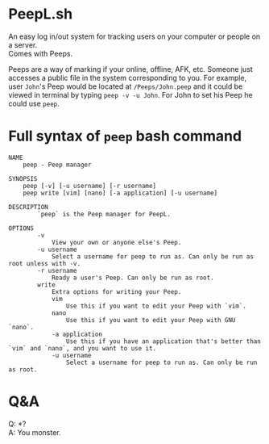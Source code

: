 # PeepL.sh
An easy log in/out system for tracking users on your computer or people on a server.<br/>
Comes with Peeps.

Peeps are a way of marking if your online, offline, AFK, etc. Someone just accesses a public file in the system corresponding to you. For example, user `John`'s Peep would be located at `/Peeps/John.peep` and it could be viewed in terminal by typing `peep -v -u John`. For John to set his Peep he could use `peep`.

# Full syntax of `peep` bash command
```
NAME
	peep - Peep manager

SYNOPSIS
	peep [-v] [-u username] [-r username]
	peep write [vim] [nano] [-a application] [-u username]

DESCRIPTION
		`peep` is the Peep manager for PeepL.

OPTIONS
		-v
			View your own or anyone else's Peep.
		-u username
			Select a username for peep to run as. Can only be run as root unless with -v.
		-r username
			Ready a user's Peep. Can only be run as root.
		write
			Extra options for writing your Peep.
			vim
				Use this if you want to edit your Peep with `vim`.
			nano
				Use this if you want to edit your Peep with GNU `nano`.
			-a application
				Use this if you have an application that's better than `vim` and `nano`, and you want to use it.
			-u username
				Select a username for peep to run as. Can only be run as root.
```

# Q&A
Q: *?<br/>
A: You monster.
